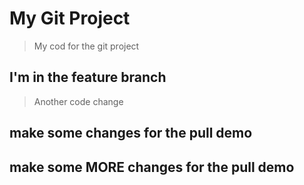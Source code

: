 # My Git Project

> My cod for the git project

## I'm in the feature branch

> Another code change

## make some changes for the pull demo


## make some MORE changes for the pull demo
